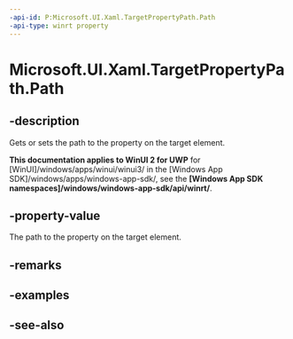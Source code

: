 ```yaml
---
-api-id: P:Microsoft.UI.Xaml.TargetPropertyPath.Path
-api-type: winrt property
---
```


<!-- Property syntax
public Windows.UI.Xaml.PropertyPath Path { get;  set; }
-->

# Microsoft.UI.Xaml.TargetPropertyPath.Path

## -description
Gets or sets the path to the property on the target element.

**This documentation applies to WinUI 2 for UWP** for [WinUI]/windows/apps/winui/winui3/ in the [Windows App SDK]/windows/apps/windows-app-sdk/, see the **[Windows App SDK namespaces]/windows/windows-app-sdk/api/winrt/**.

## -property-value
The path to the property on the target element.

## -remarks

## -examples

## -see-also
